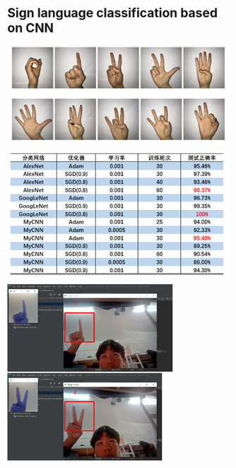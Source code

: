 # Sign language classification based on CNN



![data](img\data.png)







![experiment](img\experiment.png)





<img src="img\result1.png" alt="1" style="zoom: 50%;" />



<img src="img\result2.png" alt="2" style="zoom: 50%;" />